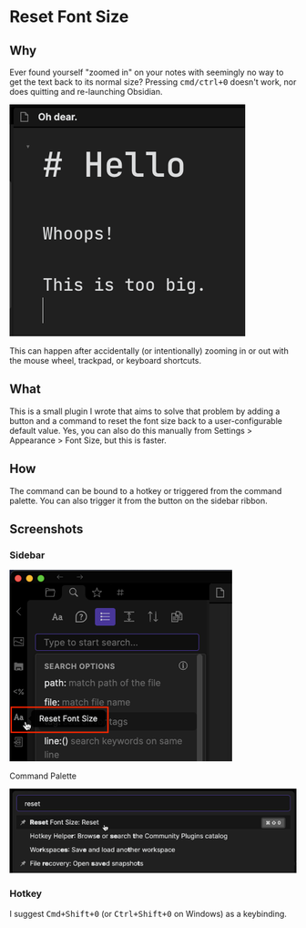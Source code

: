 # Reset Font Size

## Why

Ever found yourself "zoomed in" on your notes with seemingly no way to get the text back to its normal size? Pressing <kbd>cmd/ctrl+0</kbd> doesn't work, nor does quitting and re-launching Obsidian.

![](img/zoomed.png)

This can happen after accidentally (or intentionally) zooming in or out with the mouse wheel, trackpad, or keyboard shortcuts.

## What

This is a small plugin I wrote that aims to solve that problem by adding a button and a command to reset the font size back to a user-configurable default value. Yes, you can also do this manually from Settings > Appearance > Font Size, but this is faster.

## How

The command can be bound to a hotkey or triggered from the command palette. You can also trigger it from the button on the sidebar ribbon.

## Screenshots

### Sidebar

![](img/sidebar.png)

Command Palette

![](img/palette.png)

### Hotkey

I suggest <kbd>Cmd+Shift+0</kbd> (or <kbd>Ctrl+Shift+0</kbd> on Windows) as a keybinding.
